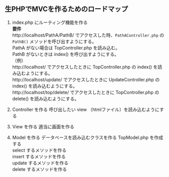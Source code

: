 ## 生PHPでMVCを作るためのロードマップ
1. index.php にルーティング機能を作る  
    **要件**  
    http://localhost/PathA/PathB/ でアクセスした時、`PathAController.php` の `PathB()` メソッドを呼び出すようにする。  
    PathA がない場合は TopController.php を読み込む。  
    PathB がないときは index() を呼び出すようにする。  
    （例）  
    http://localhost/ でアクセスしたときに TopController.php の index() を読み込むようにする。  
    http://localhost/update/ でアクセスしたときに UpdateController.php の index() を読み込むようにする。  
    http://localhost/top/delete/ でアクセスしたときに TopController.php の delete() を読み込むようにする。  

2. Controller を作る
    呼び出したい view （htmlファイル）を読み込むようにする  
3. View を作る
    適当に画面を作る  
4. Model を作る
    データベースを読み込むクラスを作る
    TopModel.php を作成する  
        select するメソッドを作る  
        insert するメソッドを作る  
        update するメソッドを作る  
        delete するメソッドを作る  